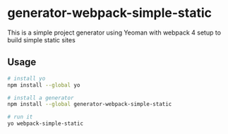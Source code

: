 # generator-webpack-simple-static
This is a simple project generator using Yeoman with webpack 4 setup to build simple static sites

## Usage

```sh
# install yo
npm install --global yo

# install a generator
npm install --global generator-webpack-simple-static

# run it
yo webpack-simple-static
```
